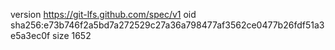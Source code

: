version https://git-lfs.github.com/spec/v1
oid sha256:e73b746f2a5bd7a272529c27a36a798477af3562ce0477b26fdf51a3e5a3ec0f
size 1652
